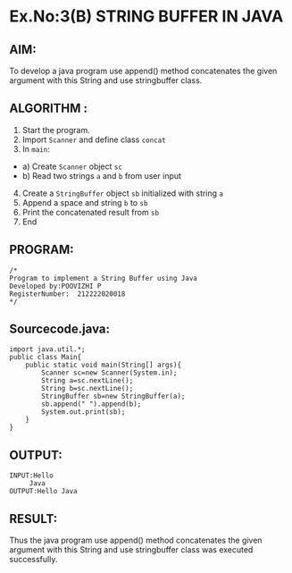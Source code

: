 # Ex.No:3(B) STRING BUFFER IN JAVA

## AIM:
To develop a java program use append() method concatenates the given argument with this String and use stringbuffer class.

## ALGORITHM :
1.	Start the program.
2.	Import `Scanner` and define class `concat`
3.	In `main`:
-	a) Create `Scanner` object `sc`
-	b) Read two strings `a` and `b` from user input
4.	Create a `StringBuffer` object `sb` initialized with string `a`
5.	Append a space and string `b` to `sb`
6.	Print the concatenated result from `sb`
7.	End

## PROGRAM:
 ```
/*
Program to implement a String Buffer using Java
Developed by:POOVIZHI P 
RegisterNumber:  212222020018
*/
```
## Sourcecode.java:
~~~
import java.util.*;
public class Main{
    public static void main(String[] args){
        Scanner sc=new Scanner(System.in);
        String a=sc.nextLine();
        String b=sc.nextLine();
        StringBuffer sb=new StringBuffer(a);
        sb.append(" ").append(b);
        System.out.print(sb);
    }
}
~~~
## OUTPUT:
~~~
INPUT:Hello
     Java
OUTPUT:Hello Java
~~~
## RESULT:
Thus the java program use append() method concatenates the given argument with this String and use stringbuffer class was executed successfully.
